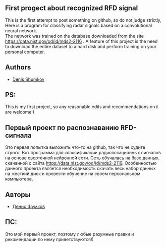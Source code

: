 ## First progect about recognized RFD signal
This is the first attempt to post something on github, so do not judge strictly,  
Here is a program for classifying radar signals based on a convolutional neural network.  
The network was trained on the database downloaded from the site https://data.nist.gov/od/id/mds2-2116 . 
A feature of this project is the need to download the entire dataset to a hard disk and perform training on your personal computer.

## Authors
- [Denis Shumkov](https://github.com/DenisShumkov)

## PS:
This is my first project, so any reasonable edits and recommendations on it are welcome!)


## Первый проект по распознаванию RFD-сигнала
Это первая попытка выложить что-то на github, так что не судите строго.
Вот программа для классификации радиолокационных сигналов на основе сверточной нейронной сети.
Сеть обучалась на базе данных, скачанной с сайта https://data.nist.gov/od/id/mds2-2116.
Особенностью данного проекта является необходимость скачать весь набор данных на жесткий диск и провести обучение на своем персональном компьютере.

## Авторы
- [Денис Шумков](https://github.com/DenisShumkov)

## ПС:
Это мой первый проект, поэтому любые разумные правки и рекомендации по нему приветствуются!)
